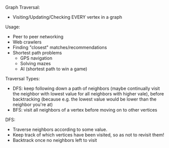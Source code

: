 Graph Traversal:

- Visiting/Updating/Checking EVERY vertex in a graph

Usage:

- Peer to peer networking
- Web crawlers
- Finding "closest" matches/recommendations
- Shortest path problems
  - GPS navigation
  - Solving mazes
  - AI (shortest path to win a game)

Traversal Types:

- DFS: keep following down a path of neighbors (maybe continually visit the neighbor with lowest value for all neighbors with higher vale), before backtracking (because e.g. the lowest value would be lower than the neighbor you're at)
- BFS: visit all neighbors of a vertex before moving on to other vertices

DFS:

- Traverse neighbors according to some value.
- Keep track of which vertices have been visited, so as not to revisit them!
- Backtrack once no neighbors left to visit
